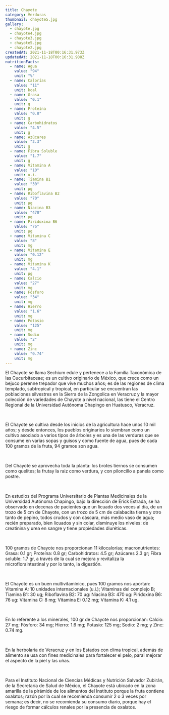 ```yaml
---
title: Chayote
category: Verduras
thumbnail: chayote5.jpg
gallery:
  - chayote.jpg
  - chayote4.jpg
  - chayote3.jpg
  - chayote5.jpg
  - chayote2.jpg
createdAt: 2021-11-18T00:16:31.973Z
updatedAt: 2021-11-18T00:16:31.988Z
nutritionFacts:
  - name: Agua
    value: "94"
    unit: "%"
  - name: Calorías
    value: "11"
    unit: kcal
  - name: Grasa
    value: "0.1"
    unit: g
  - name: Proteína
    value: "0.8"
    unit: g
  - name: Carbohidratos
    value: "4.5"
    unit: g
  - name: Azúcares
    value: "2.3"
    unit: g
  - name: Fibra Soluble
    value: "1.7"
    unit: g
  - name: Vitamina A
    value: "10"
    unit: u.i.
  - name: Tiamina B1
    value: "30"
    unit: µg
  - name: Riboflavina B2
    value: "70"
    unit: µg
  - name: Niacina B3
    value: "470"
    unit: µg
  - name: Piridoxina B6
    value: "76"
    unit: µg
  - name: Vitamina C
    value: "8"
    unit: mg
  - name: Vitamina E
    value: "0.12"
    unit: mg
  - name: Vitamina K
    value: "4.1"
    unit: µg
  - name: Calcio
    value: "27"
    unit: mg
  - name: Fósforo
    value: "34"
    unit: mg
  - name: Hierro
    value: "1.6"
    unit: mg
  - name: Potasio
    value: "125"
    unit: mg
  - name: Sodio
    value: "2"
    unit: mg
  - name: Zinc
    value: "0.74"
    unit: mg
---
```

El Chayote se llama Sechium edule y pertenece a la Familia Taxonómica de las Cucurbitaceae; es un cultivo originario de México, que crece como un bejuco perenne trepador que vive muchos años; es de las regiones de clima templado, subtropical y tropical, en particular se encuentran las poblaciones silvestres en la Sierra de la Zongolica en Veracruz y la mayor colección de variedades de Chayote a nivel nacional, las tiene el Centro Regional de la Universidad Autónoma Chapingo en Huatusco, Veracruz.

<br/>

El Chayote se cultiva desde los inicios de la agricultura hace unos 10 mil años; y desde entonces, los pueblos originarios lo siembran como un cultivo asociado a varios tipos de árboles y es una de las verduras que se consume en varias sopas y guisos y como fuente de agua, pues de cada 100 gramos de la fruta, 94 gramos son agua.

<br/>

Del Chayote se aprovecha toda la planta: los brotes tiernos se consumen como quelites; la frutay la raiz como verdura, y con piloncillo a panela como postre.

<br/>

En estudios del Programa Universitario de Plantas Medicinales de la Universidad Autónoma Chapingo, bajo la dirección de Erick Estrada, se ha observado en decenas de pacientes que un licuado dos veces al día, de un trozo de 5 cm de Chayote, con un trozo de 5 cm de calabacita tierna y otro tanto de pepino, todos crudos y con cáscara, más medio vaso de agua; recién preparado, bien licuados y sin colar, disminuye los niveles: de creatinina y urea en sangre y tiene propiedades diuréticas.

<br/>

100 gramos de Chayote nos proporcionan 11 kilocalorías; macronutrientes: Grasa: 0.1 gr; Proteína: 0.8 gr; Carbohidratos: 4.5 gr; Azúcares 2.3 gr; Fibra soluble: 1.7 gr, a través de la cual se mejora y revitaliza la microfloraintestinal y por lo tanto, la digestión.

<br/>

El Chayote es un buen multivitamínico, pues 100 gramos nos aportan: Vitamina A: 10 unidades internacionales (u.i.); Vitaminas del complejo B; Tiamina B1: 30 ug; Riboflavina B2: 70 ug: Niacina B3: 470 ug: Piridoxina B6: 76 ug: Vitamina C: 8 mg; Vitamina E: 0.12 mg; Vitamina K: 4.1 ug.

<br/>

En lo referente a los minerales, 100 gr de Chayote nos proporcionan: Calcio: 27 mg; Fósforo: 34 mg; Hierro: 1.6 mg; Potasio: 125 mg; Sodio: 2 mg; y Zinc: 0.74 mg.

<br/>

En la herbolaria de Veracruz y en los Estados con clima tropical, además de alimento se usa con fines medicinales para fortalecer el pelo, paral mejorar el aspecto de la piel y las uñas.

<br/>

Para el Instituto Nacional de Ciencias Médicas y Nutrición Salvador Zubirán, de la Secretaría de Salud de México, el Chayote está ubicado en la zona amarilla de la pirámide de los alimentos del Instituto porque la fruta contiene oxalatos; razón por la cual se recomienda consumir 2 o 3 veces por semana; es decir, no se recomienda su consumo diario, porque hay el riesgo de formar cálculos renales por la presencia de oxalatos.